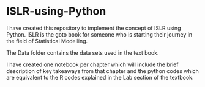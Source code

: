# ISLR-using-Python

I have created this repository to implement the concept of ISLR using Python. ISLR is the goto book for someone who is starting their journey in the field of Statistical Modelling.

The Data folder contains the data sets used in the text book.

I have created one notebook per chapter which will include the brief description of key takeaways from that chapter and the python codes which are equivalent to the R codes explained in the Lab section of the textbook.
